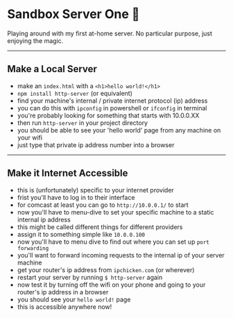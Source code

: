 # Sandbox Server One 🌱

Playing around with my first at-home server. No particular purpose, just enjoying the magic.

---

## Make a Local Server
* make an `index.html` with a `<h1>hello world!</h1>`
* `npm install http-server` (or equivalent)
* find your machine's internal / private internet protocol (ip) address
* you can do this with `ipconfig` in powershell or `ifconfig` in terminal
* you're probably looking for something that starts with 10.0.0.XX
* then run `http-server` in your project directory
* you should be able to see your 'hello world' page from any machine on your wifi
* just type that private ip address number into a browser

---

## Make it Internet Accessible
* this is (unfortunately) specific to your internet provider
* frist you'll have to log in to their interface
* for comcast at least you can go to `http://10.0.0.1/` to start
* now you'll have to menu-dive to set your specific machine to a static internal ip address
* this might be called different things for different providers
* assign it to something simple like `10.0.0.100`
* now you'll have to menu dive to find out where you can set up `port forwarding`
* you'll want to forward incoming requests to the internal ip of your server machine
* get your router's ip address from `ipchicken.com` (or wherever)
* restart your server by running `$ http-server` again
* now test it by turning off the wifi on your phone and going to your router's ip address in a browser
* you should see your `hello world!` page
* this is accessible anywhere now!
